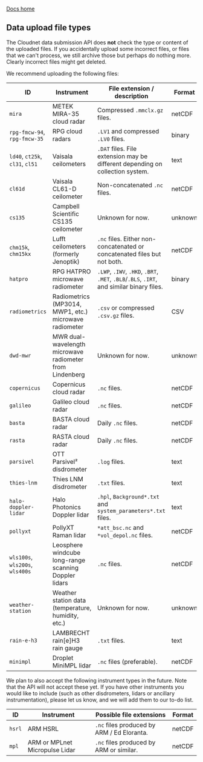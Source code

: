 [Docs home](https://docs.cloudnet.fmi.fi)

## Data upload file types

The Cloudnet data submission API does **not** check the type or content of the uploaded files.
If you accidentally upload some incorrect files, or files that we can't process,
we still archive those but perhaps do nothing more. Clearly incorrect files might
get deleted.

We recommend uploading the following files:

| ID                              | Instrument                                               | File extension / description                                                             | Format  |
| ------------------------------- | -------------------------------------------------------- | ---------------------------------------------------------------------------------------- | ------- |
| `mira`                          | METEK MIRA-35 cloud radar                                | Compressed `.mmclx.gz` files.                                                            | netCDF  |
| `rpg-fmcw-94`, `rpg-fmcw-35`    | RPG cloud radars                                         | `.LV1` and compressed `.LV0` files.                                                      | binary  |
| `ld40`, `ct25k`, `cl31`, `cl51` | Vaisala ceilometers                                      | `.DAT` files. File extension may be different depending on collection system.            | text    |
| `cl61d`                         | Vaisala CL61-D ceilometer                                | Non-concatenated `.nc` files.                                                            | netCDF  |
| `cs135`                         | Campbell Scientific CS135 ceilometer                     | Unknown for now.                                                                         | unknown |
| `chm15k`, `chm15kx`             | Lufft ceilometers (formerly Jenoptik)                    | `.nc` files. Either non-concatenated or concatenated files but not both.                 | netCDF  |
| `hatpro`                        | RPG HATPRO microwave radiometer                          | `.LWP`, `.IWV`, `.HKD`, `.BRT`, `.MET`, `.BLB`/`.BLS`, `.IRT`, and similar binary files. | binary  |
| `radiometrics`                  | Radiometrics (MP3014, MWP1, etc.) microwave radiometer   | `.csv` or compressed `.csv.gz` files.                                                    | CSV     |
| `dwd-mwr`                       | MWR dual-wavelength microwave radiometer from Lindenberg | Unknown for now.                                                                         | unknown |
| `copernicus`                    | Copernicus cloud radar                                   | `.nc` files.                                                                             | netCDF  |
| `galileo`                       | Galileo cloud radar                                      | `.nc` files.                                                                             | netCDF  |
| `basta`                         | BASTA cloud radar                                        | Daily `.nc` files.                                                                       | netCDF  |
| `rasta`                         | RASTA cloud radar                                        | Daily `.nc` files.                                                                       | netCDF  |
| `parsivel`                      | OTT Parsivel² disdrometer                                | `.log` files.                                                                            | text    |
| `thies-lnm`                     | Thies LNM disdrometer                                    | `.txt` files.                                                                            | text    |
| `halo-doppler-lidar`            | Halo Photonics Doppler lidar                             | `.hpl`, `Background*.txt` and `system_parameters*.txt` files.                            | text    |
| `pollyxt`                       | PollyXT Raman lidar                                      | `*att_bsc.nc` and `*vol_depol.nc` files.                                                 | netCDF  |
| `wls100s`, `wls200s`, `wls400s` | Leosphere windcube long-range scanning Doppler lidars    | `.nc` files.                                                                             | netCDF  |
| `weather-station`               | Weather station data (temperature, humidity, etc.)       | Unknown for now.                                                                         | unknown |
| `rain-e-h3`                     | LAMBRECHT rain[e]H3 rain gauge                           | `.txt` files.                                                                            | text    |
| `minimpl`                       | Droplet MiniMPL lidar                                    | `.nc` files (preferable).                                                                | netCDF  |

We plan to also accept the following instrument types in the future. Note that the API will not accept these yet.
If you have other instruments you would like to include (such as other disdrometers, lidars or ancillary instrumentation), please
let us know, and we will add them to our to-do list.

| ID     | Instrument                     | Possible file extensions                   | Format |
| ------ | ------------------------------ | ------------------------------------------ | ------ |
| `hsrl` | ARM HSRL                       | `.nc` files produced by ARM / Ed Eloranta. | netCDF |
| `mpl`  | ARM or MPLnet Micropulse Lidar | `.nc` files produced by ARM or similar.    | netCDF |
